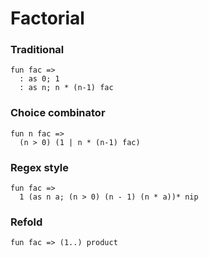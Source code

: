 # Factorial
### Traditional
```
fun fac => 
  : as 0; 1
  : as n; n * (n-1) fac
```
### Choice combinator
```
fun n fac =>
  (n > 0) (1 | n * (n-1) fac)
```
### Regex style
```
fun fac => 
  1 (as n a; (n > 0) (n - 1) (n * a))* nip
```
### Refold
```
fun fac => (1..) product
```
